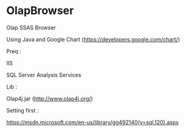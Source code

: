 # OlapBrowser
Olap SSAS Browser 

Using Java and Google Chart (https://developers.google.com/chart/)

Preq :

IIS

SQL Server Analysis Services

Lib :

Olap4j.jar (http://www.olap4j.org/)

Setting first :

https://msdn.microsoft.com/en-us/library/gg492140(v=sql.120).aspx
